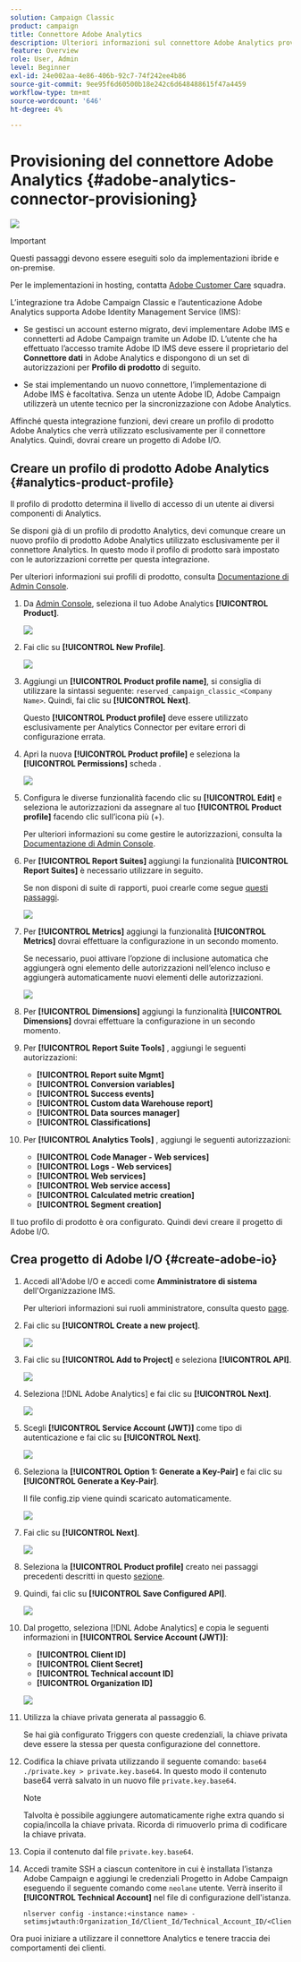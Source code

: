 ```yaml
---
solution: Campaign Classic
product: campaign
title: Connettore Adobe Analytics
description: Ulteriori informazioni sul connettore Adobe Analytics provisioning
feature: Overview
role: User, Admin
level: Beginner
exl-id: 24e002aa-4e86-406b-92c7-74f242ee4b86
source-git-commit: 9ee95f6d60500b18e242c6d648488615f47a4459
workflow-type: tm+mt
source-wordcount: '646'
ht-degree: 4%

---
```


# Provisioning del connettore Adobe Analytics {#adobe-analytics-connector-provisioning}

![](../../assets/v7-only.svg)

>[!IMPORTANT]
>
> Questi passaggi devono essere eseguiti solo da implementazioni ibride e on-premise.
>
>Per le implementazioni in hosting, contatta [Adobe Customer Care](https://helpx.adobe.com/it/enterprise/admin-guide.html/enterprise/using/support-for-experience-cloud.ug.html) squadra.

L’integrazione tra Adobe Campaign Classic e l’autenticazione Adobe Analytics supporta Adobe Identity Management Service (IMS):

* Se gestisci un account esterno migrato, devi implementare Adobe IMS e connetterti ad Adobe Campaign tramite un Adobe ID. L’utente che ha effettuato l’accesso tramite Adobe ID IMS deve essere il proprietario del **Connettore dati** in Adobe Analytics e dispongono di un set di autorizzazioni per **Profilo di prodotto** di seguito.

* Se stai implementando un nuovo connettore, l’implementazione di Adobe IMS è facoltativa. Senza un utente Adobe ID, Adobe Campaign utilizzerà un utente tecnico per la sincronizzazione con Adobe Analytics.

Affinché questa integrazione funzioni, devi creare un profilo di prodotto Adobe Analytics che verrà utilizzato esclusivamente per il connettore Analytics. Quindi, dovrai creare un progetto di Adobe I/O.

## Creare un profilo di prodotto Adobe Analytics {#analytics-product-profile}

Il profilo di prodotto determina il livello di accesso di un utente ai diversi componenti di Analytics.

Se disponi già di un profilo di prodotto Analytics, devi comunque creare un nuovo profilo di prodotto Adobe Analytics utilizzato esclusivamente per il connettore Analytics. In questo modo il profilo di prodotto sarà impostato con le autorizzazioni corrette per questa integrazione.

Per ulteriori informazioni sui profili di prodotto, consulta [Documentazione di Admin Console](https://helpx.adobe.com/mt/enterprise/admin-guide.html).

1. Da [Admin Console](https://adminconsole.adobe.com/), seleziona il tuo Adobe Analytics **[!UICONTROL Product]**.

   ![](assets/do-not-localize/triggers_1.png)

1. Fai clic su **[!UICONTROL New Profile]**.

   ![](assets/do-not-localize/triggers_2.png)

1. Aggiungi un **[!UICONTROL Product profile name]**, si consiglia di utilizzare la sintassi seguente: `reserved_campaign_classic_<Company Name>`. Quindi, fai clic su **[!UICONTROL Next]**.

   Questo **[!UICONTROL Product profile]** deve essere utilizzato esclusivamente per Analytics Connector per evitare errori di configurazione errata.

1. Apri la nuova **[!UICONTROL Product profile]** e seleziona la **[!UICONTROL Permissions]** scheda .

   ![](assets/do-not-localize/triggers_3.png)

1. Configura le diverse funzionalità facendo clic su **[!UICONTROL Edit]** e seleziona le autorizzazioni da assegnare al tuo **[!UICONTROL Product profile]** facendo clic sull’icona più (+).

   Per ulteriori informazioni su come gestire le autorizzazioni, consulta la [Documentazione di Admin Console](https://helpx.adobe.com/mt/enterprise/using/manage-permissions-and-roles.html).

1. Per **[!UICONTROL Report Suites]** aggiungi la funzionalità **[!UICONTROL Report Suites]** è necessario utilizzare in seguito.

   Se non disponi di suite di rapporti, puoi crearle come segue [questi passaggi](../../platform/using/adobe-analytics-connector.md#report-suite-analytics).

   ![](assets/do-not-localize/triggers_4.png)

1. Per **[!UICONTROL Metrics]** aggiungi la funzionalità **[!UICONTROL Metrics]** dovrai effettuare la configurazione in un secondo momento.

   Se necessario, puoi attivare l’opzione di inclusione automatica che aggiungerà ogni elemento delle autorizzazioni nell’elenco incluso e aggiungerà automaticamente nuovi elementi delle autorizzazioni.

   ![](assets/do-not-localize/triggers_13.png)

1. Per **[!UICONTROL Dimensions]** aggiungi la funzionalità **[!UICONTROL Dimensions]** dovrai effettuare la configurazione in un secondo momento.

1. Per **[!UICONTROL Report Suite Tools]** , aggiungi le seguenti autorizzazioni:

   * **[!UICONTROL Report suite Mgmt]**
   * **[!UICONTROL Conversion variables]**
   * **[!UICONTROL Success events]**
   * **[!UICONTROL Custom data Warehouse report]**
   * **[!UICONTROL Data sources manager]**
   * **[!UICONTROL Classifications]**

1. Per **[!UICONTROL Analytics Tools]** , aggiungi le seguenti autorizzazioni:

   * **[!UICONTROL Code Manager - Web services]**
   * **[!UICONTROL Logs - Web services]**
   * **[!UICONTROL Web services]**
   * **[!UICONTROL Web service access]**
   * **[!UICONTROL Calculated metric creation]**
   * **[!UICONTROL Segment creation]**

Il tuo profilo di prodotto è ora configurato. Quindi devi creare il progetto di Adobe I/O.

## Crea progetto di Adobe I/O {#create-adobe-io}

1. Accedi all&#39;Adobe I/O e accedi come **Amministratore di sistema** dell&#39;Organizzazione IMS.

   Per ulteriori informazioni sui ruoli amministratore, consulta questo [page](https://helpx.adobe.com/enterprise/using/admin-roles.html).

1. Fai clic su **[!UICONTROL Create a new project]**.

   ![](assets/do-not-localize/triggers_5.png)

1. Fai clic su **[!UICONTROL Add to Project]** e seleziona **[!UICONTROL API]**.

   ![](assets/do-not-localize/triggers_6.png)

1. Seleziona [!DNL Adobe Analytics] e fai clic su **[!UICONTROL Next]**.

   ![](assets/do-not-localize/triggers_7.png)

1. Scegli **[!UICONTROL Service Account (JWT)]** come tipo di autenticazione e fai clic su **[!UICONTROL Next]**.

   ![](assets/do-not-localize/triggers_8.png)

1. Seleziona la **[!UICONTROL Option 1: Generate a Key-Pair]** e fai clic su **[!UICONTROL Generate a Key-Pair]**.

   Il file config.zip viene quindi scaricato automaticamente.

   ![](assets/do-not-localize/triggers_9.png)

1. Fai clic su **[!UICONTROL Next]**.

   ![](assets/do-not-localize/triggers_10.png)

1. Seleziona la **[!UICONTROL Product profile]** creato nei passaggi precedenti descritti in questo [sezione](#analytics-product-profile).

1. Quindi, fai clic su **[!UICONTROL Save Configured API]**.

   ![](assets/do-not-localize/triggers_11.png)

1. Dal progetto, seleziona [!DNL Adobe Analytics] e copia le seguenti informazioni in **[!UICONTROL Service Account (JWT)]**:

   * **[!UICONTROL Client ID]**
   * **[!UICONTROL Client Secret]**
   * **[!UICONTROL Technical account ID]**
   * **[!UICONTROL Organization ID]**

   ![](assets/do-not-localize/triggers_12.png)

1. Utilizza la chiave privata generata al passaggio 6.

   Se hai già configurato Triggers con queste credenziali, la chiave privata deve essere la stessa per questa configurazione del connettore.

1. Codifica la chiave privata utilizzando il seguente comando: `base64 ./private.key > private.key.base64`. In questo modo il contenuto base64 verrà salvato in un nuovo file `private.key.base64`.

   >[!NOTE]
   >
   >Talvolta è possibile aggiungere automaticamente righe extra quando si copia/incolla la chiave privata. Ricorda di rimuoverlo prima di codificare la chiave privata.

1. Copia il contenuto dal file `private.key.base64`.

1. Accedi tramite SSH a ciascun contenitore in cui è installata l’istanza Adobe Campaign e aggiungi le credenziali Progetto in Adobe Campaign eseguendo il seguente comando come `neolane` utente. Verrà inserito il **[!UICONTROL Technical Account]** nel file di configurazione dell&#39;istanza.

   ```
   nlserver config -instance:<instance name> -setimsjwtauth:Organization_Id/Client_Id/Technical_Account_ID/<Client_Secret>/<Base64_encoded_Private_Key>
   ```
Ora puoi iniziare a utilizzare il connettore Analytics e tenere traccia dei comportamenti dei clienti.
